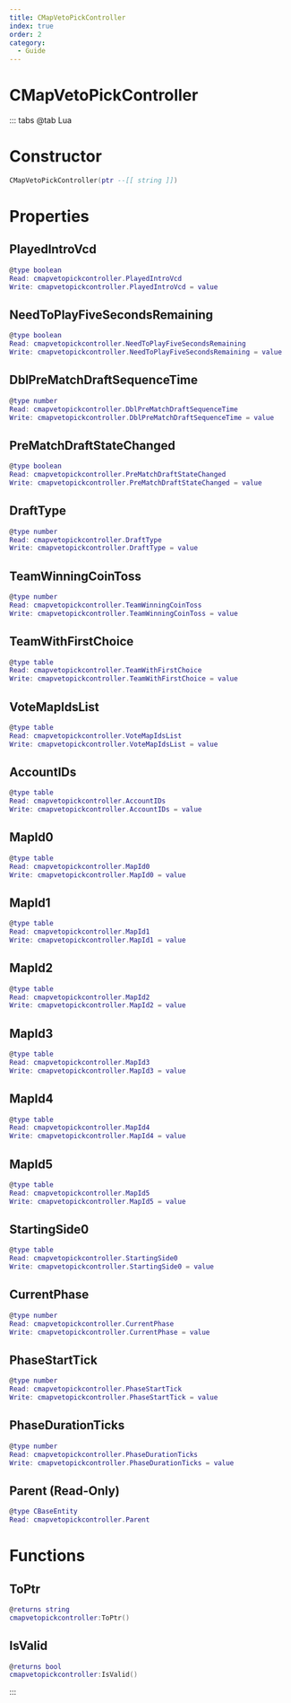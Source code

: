 ```yaml
---
title: CMapVetoPickController
index: true
order: 2
category:
  - Guide
---
```


# CMapVetoPickController

::: tabs
@tab Lua
# Constructor
```lua
CMapVetoPickController(ptr --[[ string ]])
```
# Properties
## PlayedIntroVcd 
```lua
@type boolean
Read: cmapvetopickcontroller.PlayedIntroVcd
Write: cmapvetopickcontroller.PlayedIntroVcd = value
```
## NeedToPlayFiveSecondsRemaining 
```lua
@type boolean
Read: cmapvetopickcontroller.NeedToPlayFiveSecondsRemaining
Write: cmapvetopickcontroller.NeedToPlayFiveSecondsRemaining = value
```
## DblPreMatchDraftSequenceTime 
```lua
@type number
Read: cmapvetopickcontroller.DblPreMatchDraftSequenceTime
Write: cmapvetopickcontroller.DblPreMatchDraftSequenceTime = value
```
## PreMatchDraftStateChanged 
```lua
@type boolean
Read: cmapvetopickcontroller.PreMatchDraftStateChanged
Write: cmapvetopickcontroller.PreMatchDraftStateChanged = value
```
## DraftType 
```lua
@type number
Read: cmapvetopickcontroller.DraftType
Write: cmapvetopickcontroller.DraftType = value
```
## TeamWinningCoinToss 
```lua
@type number
Read: cmapvetopickcontroller.TeamWinningCoinToss
Write: cmapvetopickcontroller.TeamWinningCoinToss = value
```
## TeamWithFirstChoice 
```lua
@type table
Read: cmapvetopickcontroller.TeamWithFirstChoice
Write: cmapvetopickcontroller.TeamWithFirstChoice = value
```
## VoteMapIdsList 
```lua
@type table
Read: cmapvetopickcontroller.VoteMapIdsList
Write: cmapvetopickcontroller.VoteMapIdsList = value
```
## AccountIDs 
```lua
@type table
Read: cmapvetopickcontroller.AccountIDs
Write: cmapvetopickcontroller.AccountIDs = value
```
## MapId0 
```lua
@type table
Read: cmapvetopickcontroller.MapId0
Write: cmapvetopickcontroller.MapId0 = value
```
## MapId1 
```lua
@type table
Read: cmapvetopickcontroller.MapId1
Write: cmapvetopickcontroller.MapId1 = value
```
## MapId2 
```lua
@type table
Read: cmapvetopickcontroller.MapId2
Write: cmapvetopickcontroller.MapId2 = value
```
## MapId3 
```lua
@type table
Read: cmapvetopickcontroller.MapId3
Write: cmapvetopickcontroller.MapId3 = value
```
## MapId4 
```lua
@type table
Read: cmapvetopickcontroller.MapId4
Write: cmapvetopickcontroller.MapId4 = value
```
## MapId5 
```lua
@type table
Read: cmapvetopickcontroller.MapId5
Write: cmapvetopickcontroller.MapId5 = value
```
## StartingSide0 
```lua
@type table
Read: cmapvetopickcontroller.StartingSide0
Write: cmapvetopickcontroller.StartingSide0 = value
```
## CurrentPhase 
```lua
@type number
Read: cmapvetopickcontroller.CurrentPhase
Write: cmapvetopickcontroller.CurrentPhase = value
```
## PhaseStartTick 
```lua
@type number
Read: cmapvetopickcontroller.PhaseStartTick
Write: cmapvetopickcontroller.PhaseStartTick = value
```
## PhaseDurationTicks 
```lua
@type number
Read: cmapvetopickcontroller.PhaseDurationTicks
Write: cmapvetopickcontroller.PhaseDurationTicks = value
```
## Parent (Read-Only)
```lua
@type CBaseEntity
Read: cmapvetopickcontroller.Parent
```
# Functions
## ToPtr
```lua
@returns string
cmapvetopickcontroller:ToPtr()
```
## IsValid
```lua
@returns bool
cmapvetopickcontroller:IsValid()
```

:::